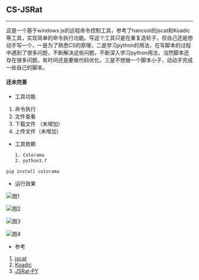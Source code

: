 ## CS-JSRat

---

这是一个基于windows js的远程命令控制工具，参考了hancool的jscat和Koadic等工具，实现简单的命令执行功能。写这个工具只是在重复造轮子，但自己还是想动手写一个，一是为了熟悉CS的原理，二是学习python的用法，在写脚本的过程中遇到了很多问题，不断解决这些问题，不断深入学习python用法，当然脚本还存在很多问题，有时间还是要做代码优化。三是不想做一个脚本小子，动动手完成一些自己的脚本。

#### 还未完善

+ 工具功能

1. 命令执行
2. 文件查看
3. 下载文件 （未增加）
4. 上传文件（未增加）

+ 工具依赖

    ```bash
    1. Colorama 
    2. python3.7
    ```

```bash
pip install colorama
```

+ 运行效果

![图1](https://github.com/rootklt/JSRat/blob/master/pics/%E8%BF%90%E8%A1%8C%E5%91%BD%E4%BB%A4%E5%9B%9E%E6%98%BE.png)

![图2](https://github.com/rootklt/JSRat/blob/master/pics/%E5%B8%AE%E5%8A%A9.png)

![图3](https://github.com/rootklt/JSRat/blob/master/pics/%E5%A4%9A%E4%B8%AA%E4%BC%9A%E8%AF%9D.png)

![图4](https://github.com/rootklt/JSRat/blob/master/pics/%E5%88%87%E6%8D%A2%E4%BC%9A%E8%AF%9D.png)

+ 参考

1. [jscat](https://github.com/hanc00l/jscat)
2. [Koadic](https://github.com/zerosum0x0/koadic)
3. [JSRat-PY](https://github.com/Hood3dRob1n/JSRat-Py)